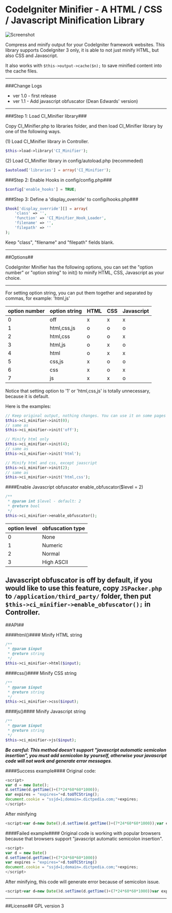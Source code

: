# CodeIgniter Minifier - A HTML / CSS / Javascript Minification Library

![Screenshot](http://i.imgur.com/L5Cps84.png)


Compress and minify output for your CodeIgniter framework websites. This library supports CodeIgniter 3 only, it is able to not just minify HTML, but also CSS and Javascript.

It also works with `$this->output->cache($n);` to save minified content into the cache files.

------------------------------------
###Change Logs
* ver 1.0 - first release
* ver 1.1 - Add javascript obfuscator (Dean Edwards' version)

--------------------------------------

###Step 1: Load CI_Minifier library###

Copy CI_Minifier.php to libraries folder, and then load CI_Minifier library by one of the following ways.


(1) Load CI_Minifier library in Controller.
```php
$this->load->library('CI_Minifier');
```
(2) Load CI_Minifier library in config/autoload.php (recommeded)
```php
$autoload['libraries'] = array('CI_Minifier');
```

###Step 2: Enable Hooks in config/config.php###
```php
$config['enable_hooks'] = TRUE;
```
###Step 3: Define a 'display_override' to config/hooks.php###
```php
$hook['display_override'][] = array(
    'class' => '',
    'function' => 'CI_Minifier_Hook_Loader',
    'filename' => '',
    'filepath' => ''
);
```
Keep "class", "filename" and "filepath" fields blank. 

----------------------------------------
##Options##

CodeIgniter Minifier has the following options, you can set the "option number" or "option string" to init() to minify HTML, CSS, Javascript as your choice. 

------------------------

For setting option string, you can put them together and separated by commas, for example: 'html,js'

| option number  | option string | HTML | CSS | Javascript |
| ------------- | ------------- | ------------- | ------------- | ------------- |
| 0 | off | x | x | x |
| 1 | html,css,js | o | o | o |
| 2 | html,css | o | o | x |
| 3 | html,js | o | x | o |
| 4 | html | o | x | x |
| 5 | css,js | x | o | o |
| 6 | css | x | o | x |
| 7 | js | x | x | o |

Notice that setting option to '1' or 'html,css,js' is totally unnecessary, because it is default.

Here is the examples:
```php
// Keep original output, nothing changes. You can use it on some pages you won't minify.
$this->ci_minifier->init(0);
// same as
$this->ci_minifier->init('off');
```
```php
// Minify html only
$this->ci_minifier->init(4); 
// same as
$this->ci_minifier->init('html'); 
```
```php
// Minify html and css, except jaascript
$this->ci_minifier->init(2);
// same as
$this->ci_minifier->init('html,css'); 
```
####Enable Javascript obfuscator
enable_obfuscator($level = 2)
```php
/**
 * @param int $level - default: 2
 * @return bool
 */
$this->ci_minifier->enable_obfuscator();
```
| option level  | obfuscation type | 
| ------------- | ------------- | 
| 0 | None |
| 1 | Numeric |
| 2 | Normal |
| 3 | High ASCII |
Javascript obfuscator is off by default, if you would like to use this feature, copy `JSPacker.php` to `/application/third_party/` folder, then put `$this->ci_minifier->enable_obfuscator();` in Controller.
--------------------------------------------------
##API##

####html()####
Minify HTML string
```php
/**
 * @param $input
 * @return string
 */
$this->ci_minifier->html($input);
```

####css()####
Minify CSS string
```php
/**
 * @param $input
 * @return string
 */
$this->ci_minifier->css($input);
```

####js()####
Minify Javascript string
```php
/**
 * @param $input
 * @return string
 */
$this->ci_minifier->js($input);
```
***Be careful: This method doesn't support "javascript automatic semicolon insertion", you must add semicolon by yourself, otherwise your javascript code will not work and generate error messages***.

####Success example####
Original code:
```javascript
<script>
var d = new Date();
d.setTime(d.getTime()+(7*24*60*60*1000));
var expires = "expires="+d.toUTCString();
document.cookie = "ssjd=1;domain=.dictpedia.com;"+expires;
</script>
```
After minifying
```javascript
<script>var d=new Date();d.setTime(d.getTime()+(7*24*60*60*1000));var expires="expires="+d.toUTCString();document.cookie="ssjd=1;domain=.dictpedia.com;"+expires;</script>
```
####Failed example####
Original code is working with popular browsers because that browsers support "javascript automatic semicolon insertion".
```javascript
<script>
var d = new Date()
d.setTime(d.getTime()+(7*24*60*60*1000))
var expires = "expires="+d.toUTCString()
document.cookie = "ssjd=1;domain=.dictpedia.com;"+expires;
</script>
```
After minifying, this code will generate error because of semicolon issue.
```javascript
<script>var d=new Date()d.setTime(d.getTime()+(7*24*60*60*1000))var expires="expires="+d.toUTCString()document.cookie="ssjd=1;domain=.dictpedia.com;"+expires;</script>
```

---------------------------------------------
##License##
GPL version 3

